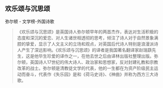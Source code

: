 ## 欢乐颂与沉思颂

弥尔顿  -  文学榜-外国诗歌

> 《欢乐颂与沉思颂》是英国诗人弥尔顿早年的两首杰作，表达对生活积极的态度和深沉的爱恋、对人生诸世相透彻的思考，倾注了诗人对于自然景象满腔的挚爱，显示了人文主义的立场和观点，对英国后代诗人特别是浪漫派诗人产生了深远影响。《欢乐颂与沉思颂》的译者是我国著名翻译家赵瑞蕻先生，这是他毕生珍爱的译作之一，在他去世之后由译林出版社整理出版。弥尔顿，英国诗人17世纪的伟大诗人、政治家和思想家，反对封建礼教和宗教改革的战士。弥尔顿是清教徒文学的代表，他的一生都在为资产阶级民主运动而奋斗，代表作《失乐园》是和《荷马史诗》、《神曲》并称为西方三大诗歌。
